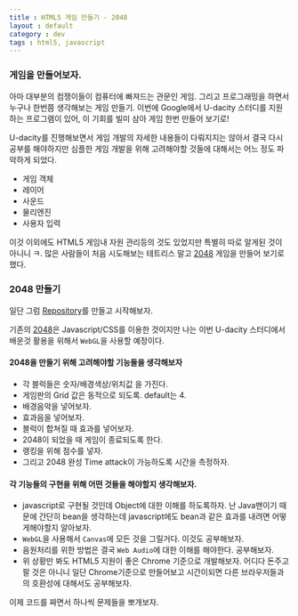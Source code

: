 ```yaml
---
title : HTML5 게임 만들기 - 2048
layout : default
category : dev
tags : html5, javascript
---
```


### 게임을 만들어보자.
아마 대부분의 컴쟁이들이 컴퓨터에 빠져드는 관문인 게임. 그리고 프로그래밍을 하면서 누구나 한번쯤 생각해보는 게임 만들기. 이번에 Google에서 U-dacity 스터디를 지원하는 프로그램이 있어, 이 기회를 빌미 삼아 게임 한번 만들어 보기로!

U-dacity를 진행해보면서 게임 개발의 자세한 내용들이 다뤄지지는 않아서 결국 다시 공부를 해야하지만 심플한 게임 개발을 위해 고려해야할 것들에 대해서는 어느 정도 파악하게 되었다. 

- 게임 객체
- 레이어
- 사운드
- 물리엔진
- 사용자 입력

이것 이외에도 HTML5 게임내 자원 관리등의 것도 있었지만 특별히 따로 알게된 것이 아니니 ㅋ. 많은 사람들이 처음 시도해보는 테트리스 말고 [2048](https://gabrielecirulli.github.io/2048/) 게임을 만들어 보기로 했다.

### 2048 만들기

일단 그럼 [Repository](https://github.com/nurinamu/nuri_2048)를 만들고 시작해보자.

기존의 [2048](https://gabrielecirulli.github.io/2048/)은 Javascript/CSS를 이용한 것이지만 나는 이번 U-dacity 스터디에서 배운것 활용을 위해서 `WebGL`을 사용할 예정이다.

#### 2048을 만들기 위해 고려해야할 기능들을 생각해보자

- 각 블럭들은 숫자/배경색상/위치값 을 가진다.
- 게임판의 Grid 값은 동적으로 되도록. default는 4.
- 배경음악을 넣어보자.
- 효과음을 넣어보자.
- 블럭이 합쳐질 때 효과를 넣어보자.
- 2048이 되었을 때 게임이 종료되도록 한다.
- 랭킹을 위해 점수를 넣자.
- 그리고 2048 완성 Time attack이 가능하도록 시간을 측정하자.

#### 각 기능들의 구현을 위해 어떤 것들을 해야할지 생각해보자.

- javascript로 구현될 것인데 Object에 대한 이해를 하도록하자. 난 Java맨이기 때문에 간단히 bean을 생각하는데 javascript에도 bean과 같은 효과를 내려면 어떻게해야할지 알아보자.
- `WebGL`을 사용해서 `Canvas`에 모든 것을 그릴거다. 이것도 공부해보자.
- 음원처리를 위한 방법은 결국 `Web Audio`에 대한 이해를 해야한다. 공부해보자.
- 위 상황만 봐도 HTML5 지원이 좋은 Chrome 기준으로 개발해보자. 어디다 돈주고 팔 것은 아니니 일단 Chrome기준으로 만들어보고 시간이되면 다른 브라우저들과의 호환성에 대해서도 공부해보자.

이제 코드를 짜면서 하나씩 문제들을 뽀개보자.